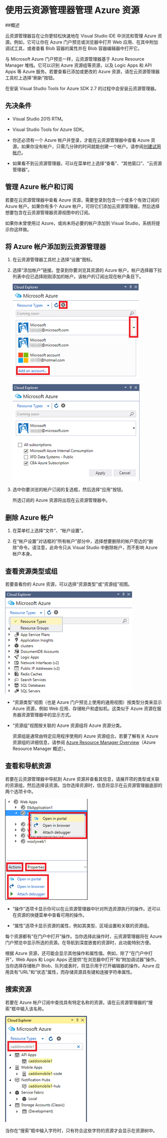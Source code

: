 <properties 
   pageTitle="使用云资源管理器管理 Azure 资源 | Azure"
   description="了解如何使用云资源管理器来浏览和管理 Visual Studio 中的 Azure 资源。"
   services="visual-studio-online"
   documentationCenter="na"
   authors="kempb"
   manager="douge"
   editor="tglee" />
<tags 
   ms.service="multiple"
   ms.date="04/18/2016"
   wacn.date="05/16/2016" />

# 使用云资源管理器管理 Azure 资源

##概述

云资源管理器旨在让你更轻松快速地在 Visual Studio IDE 中浏览和管理 Azure 资源。例如，它可让你在 Azure 门户预览或浏览器中打开 Web 应用、在其中附加调试工具，或者查看 Blob 容器的属性并在 Blob 容器编辑器中打开它。

与 Microsoft Azure 门户预览一样，云资源管理器基于 Azure Resource Manager 堆栈。它可以识别 Azure 资源组等资源，以及 Logic Apps 和 API Apps 等 Azure 服务。若要查看已添加或更改的 Azure 资源，请在云资源管理器工具栏上选择“刷新”按钮。

在安装 Visual Studio Tools for Azure SDK 2.7 的过程中会安装云资源管理器。

## 先决条件

- Visual Studio 2015 RTM。

- Visual Studio Tools for Azure SDK。
- 你还必须有一个 Azure 帐户并登录，才能在云资源管理器中查看 Azure 资源。如果你没有帐户，只需几分钟的时间就能创建一个帐户。请参阅[创建试用帐户](/pricing/1rmb-trial/)。

- 如果看不到云资源管理器，可以在菜单栏上选择“查看”、“其他窗口”、“云资源管理器”。

## 管理 Azure 帐户和订阅

若要在云资源管理器中查看 Azure 资源，需要登录到包含一个或多个有效订阅的 Azure 帐户。如果你有多个 Azure 帐户，可将它们添加云资源管理器，然后选择想要包含在云资源管理器资源视图中的订阅。

如果你未曾使用过 Azure，或尚未将必要的帐户添加到 Visual Studio，系统将提示你这样做。

## 将 Azure 帐户添加到云资源管理器

1. 在云资源管理器工具栏上选择“设置”图标。

1. 选择“添加帐户”链接。登录到你要浏览其资源的 Azure 帐户。帐户选择器下拉列表中应已选择刚刚添加的帐户。该帐户的订阅出现在帐户条目下。

    ![添加 Azure 订阅](./media/vs-azure-tools-resources-managing-with-cloud-explorer/IC819514.png)

    ![选择 Azure 订阅](./media/vs-azure-tools-resources-managing-with-cloud-explorer/IC819515.png)

1. 选中你要浏览的帐户订阅的复选框，然后选择“应用”按钮。

    所选订阅的 Azure 资源将出现在云资源管理器中。

## 删除 Azure 帐户

1. 在菜单栏上选择“文件”、“帐户设置”。

1. 在“帐户设置”对话框的“所有帐户”部分中，选择想要删除的帐户旁边的“删除”命令。请注意，此命令只从 Visual Studio 中删除帐户，而不影响 Azure 帐户本身。

## 查看资源类型或组

若要查看你的 Azure 资源，可以选择“资源类型”或“资源组”视图。

![资源视图下拉列表](./media/vs-azure-tools-resources-managing-with-cloud-explorer/IC819516.png)

- “资源类型”视图（也是 Azure 门户预览上使用的通用视图）按类型分类来显示 Azure 资源，例如 Web 应用、存储帐户和虚拟机。这类似于 Azure 资源在服务器资源管理器中的显示方式。

- “资源组”视图按关联的 Azure 资源组将 Azure 资源分类。

 
	资源组是通常由特定应用程序使用的 Azure 资源组合。若要了解有关 Azure 资源组的详细信息，请参阅 [Azure Resource Manager Overview](/documentation/articles/resource-group-overview/)（Azure Resource Manager 概述）。

## 查看和导航资源

若要在云资源管理器中导航到 Azure 资源并查看其信息，请展开项的类型或关联的资源组，然后选择该资源。当你选择资源时，信息将显示在云资源管理器底部的两个选项卡中。

![选择资源视图](./media/vs-azure-tools-resources-managing-with-cloud-explorer/IC819517.png)

- “操作”选项卡显示你可以在云资源管理器中针对所选资源执行的操作。还可以在资源的快捷菜单中查看可用的操作。

- “属性”选项卡显示资源的属性，例如其类型、区域设置和关联的资源组。

每个资源都有“在门户中打开”操作。当你选择此操作时，云资源管理器将在 Azure 门户预览中显示所选的资源。在导航到深度嵌套的资源时，此功能特别方便。

根据 Azure 资源，还可能会显示其他操作和属性值。例如，除了“在门户中打开”，Web Apps 和 Logic Apps 还提供“在浏览器中打开”和“附加调试器”操作。当你选择存储帐户 Blob、队列或表时，将显示用于打开编辑器的操作。Azure 应用具有“URL”和“状态”属性，而存储资源具有键和连接字符串属性。

## 搜索资源

若要在 Azure 帐户订阅中查找具有特定名称的资源，请在云资源管理器的“搜索”框中输入该名称。

![在云资源管理器中查找资源](./media/vs-azure-tools-resources-managing-with-cloud-explorer/IC820394.png)

当你在“搜索”框中输入字符时，只有符合这些字符的资源才会显示在资源树中。


<!---HONumber=Mooncake_0509_2016-->